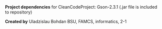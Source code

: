 **Project dependencies**
for CleanCodeProject: Gson-2.3.1 (.jar file is included to repository)


**Created by**
Uladzislau Bohdan
BSU, FAMCS, informatics, 2-1
